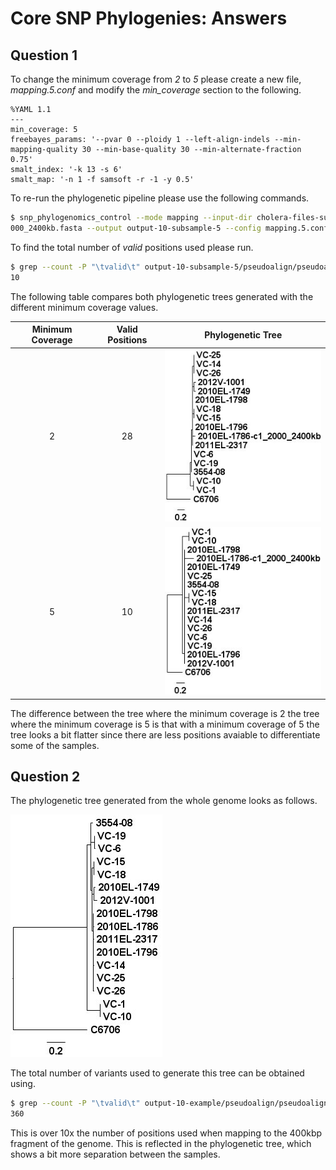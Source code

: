 Core SNP Phylogenies: Answers
=============================

Question 1
----------

To change the minimum coverage from *2* to *5* please create a new file, *mapping.5.conf* and modify the *min_coverage* section to the following.

```
%YAML 1.1
---
min_coverage: 5
freebayes_params: '--pvar 0 --ploidy 1 --left-align-indels --min-mapping-quality 30 --min-base-quality 30 --min-alternate-fraction 0.75'
smalt_index: '-k 13 -s 6'
smalt_map: '-n 1 -f samsoft -r -1 -y 0.5'
```

To re-run the phylogenetic pipeline please use the following commands.

```bash
$ snp_phylogenomics_control --mode mapping --input-dir cholera-files-subsample/fastq/ --reference cholera-files-subsample/reference/2010EL-1786-c1_2
000_2400kb.fasta --output output-10-subsample-5 --config mapping.5.conf
```

To find the total number of *valid* positions used please run.

```bash
$ grep --count -P "\tvalid\t" output-10-subsample-5/pseudoalign/pseudoalign-positions.tsv
10
```

The following table compares both phylogenetic trees generated with the different minimum coverage values.
   
| Minimum Coverage | Valid Positions | Phylogenetic Tree                                              |
|:----------------:|:---------------:|:--------------------------------------------------------------:|
| 2                | 28              | ![output-10-subsample.jpg](images/output-10-subsample.jpg)     |
| 5                | 10              | ![output-10-subsample-5.jpg](images/output-10-subsample-5.jpg) |

The difference between the tree where the minimum coverage is 2 the tree where the minimum coverage is 5 is that with a minimum coverage of 5 the tree looks a bit flatter since there are less positions avaiable to differentiate some of the samples.

Question 2
----------

The phylogenetic tree generated from the whole genome looks as follows.

![output-10-tree.jpg](images/output-10-tree.jpg)

The total number of variants used to generate this tree can be obtained using.

```bash
$ grep --count -P "\tvalid\t" output-10-example/pseudoalign/pseudoalign-positions.tsv
360
```

This is over 10x the number of positions used when mapping to the 400kbp fragment of the genome.  This is reflected in the phylogenetic tree, which shows a bit more separation between the samples.

